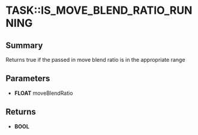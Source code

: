 # TASK::IS_MOVE_BLEND_RATIO_RUNNING

## Summary
Returns true if the passed in move blend ratio is in the appropriate range

## Parameters
* **FLOAT** moveBlendRatio

## Returns
* **BOOL**